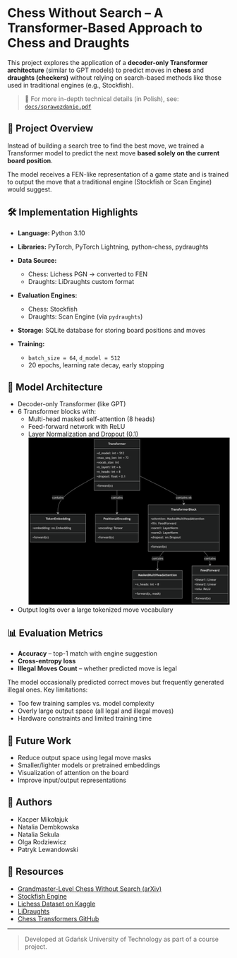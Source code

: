# Chess Without Search – A Transformer-Based Approach to Chess and Draughts

This project explores the application of a **decoder-only Transformer architecture** (similar to GPT models) to predict moves in **chess** and **draughts (checkers)** without relying on search-based methods like those used in traditional engines (e.g., Stockfish).

> 📄 For more in-depth technical details (in Polish), see: [`docs/sprawozdanie.pdf`](docs/sprawozdanie.pdf)

## 🚀 Project Overview

Instead of building a search tree to find the best move, we trained a Transformer model to predict the next move **based solely on the current board position**.

The model receives a FEN-like representation of a game state and is trained to output the move that a traditional engine (Stockfish or Scan Engine) would suggest.

## 🛠 Implementation Highlights

- **Language:** Python 3.10  
- **Libraries:** PyTorch, PyTorch Lightning, python-chess, pydraughts  
- **Data Source:**  
  - Chess: Lichess PGN → converted to FEN  
  - Draughts: LiDraughts custom format  

- **Evaluation Engines:**  
  - Chess: Stockfish  
  - Draughts: Scan Engine (via `pydraughts`)

- **Storage:** SQLite database for storing board positions and moves  
- **Training:**  
  - `batch_size = 64`, `d_model = 512`  
  - 20 epochs, learning rate decay, early stopping  

## 🤖 Model Architecture

- Decoder-only Transformer (like GPT)
- 6 Transformer blocks with:
  - Multi-head masked self-attention (8 heads)
  - Feed-forward network with ReLU
  - Layer Normalization and Dropout (0.1)
  ![image](./docs/graf2.png)
- Output logits over a large tokenized move vocabulary

## 📊 Evaluation Metrics

- **Accuracy** – top-1 match with engine suggestion  
- **Cross-entropy loss**  
- **Illegal Moves Count** – whether predicted move is legal  

The model occasionally predicted correct moves but frequently generated illegal ones. Key limitations:
- Too few training samples vs. model complexity  
- Overly large output space (all legal and illegal moves)  
- Hardware constraints and limited training time  


## 🔮 Future Work

- Reduce output space using legal move masks  
- Smaller/lighter models or pretrained embeddings  
- Visualization of attention on the board  
- Improve input/output representations  

## 👥 Authors

- Kacper Mikołajuk  
- Natalia Dembkowska  
- Natalia Sekula  
- Olga Rodziewicz  
- Patryk Lewandowski  

## 🔗 Resources

- [Grandmaster-Level Chess Without Search (arXiv)](https://arxiv.org/html/2402.04494v1)  
- [Stockfish Engine](https://stockfishchess.org/)  
- [Lichess Dataset on Kaggle](https://www.kaggle.com/datasets/arevel/chess-games/data)  
- [LiDraughts](https://lidraughts.org/)  
- [Chess Transformers GitHub](https://github.com/sgrvinod/chess-transformers)

---

> Developed at Gdańsk University of Technology as part of a course project.
